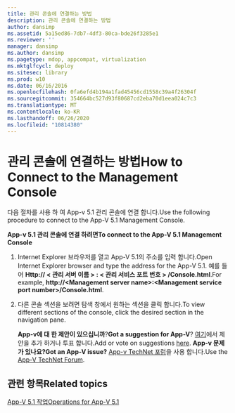 ```yaml
---
title: 관리 콘솔에 연결하는 방법
description: 관리 콘솔에 연결하는 방법
author: dansimp
ms.assetid: 5a15ed86-7db7-4df3-80ca-bde26f3285e1
ms.reviewer: ''
manager: dansimp
ms.author: dansimp
ms.pagetype: mdop, appcompat, virtualization
ms.mktglfcycl: deploy
ms.sitesec: library
ms.prod: w10
ms.date: 06/16/2016
ms.openlocfilehash: 0fa6efd4b194a1fad45456cd1558c39a4f26304f
ms.sourcegitcommit: 354664bc527d93f80687cd2eba70d1eea024c7c3
ms.translationtype: MT
ms.contentlocale: ko-KR
ms.lasthandoff: 06/26/2020
ms.locfileid: "10814380"
---
```

# <span data-ttu-id="6b949-103">관리 콘솔에 연결하는 방법</span><span class="sxs-lookup"><span data-stu-id="6b949-103">How to Connect to the Management Console</span></span>


<span data-ttu-id="6b949-104">다음 절차를 사용 하 여 App-v 5.1 관리 콘솔에 연결 합니다.</span><span class="sxs-lookup"><span data-stu-id="6b949-104">Use the following procedure to connect to the App-V 5.1 Management Console.</span></span>

**<span data-ttu-id="6b949-105">App-v 5.1 관리 콘솔에 연결 하려면</span><span class="sxs-lookup"><span data-stu-id="6b949-105">To connect to the App-V 5.1 Management Console</span></span>**

1.  <span data-ttu-id="6b949-106">Internet Explorer 브라우저를 열고 App-V 5.1의 주소를 입력 합니다.</span><span class="sxs-lookup"><span data-stu-id="6b949-106">Open Internet Explorer browser and type the address for the App-V 5.1.</span></span> <span data-ttu-id="6b949-107">예를 들어 **Http:// &lt; 관리 서버 이름 &gt; : &lt; 관리 서비스 포트 번호 &gt; /Console.html**.</span><span class="sxs-lookup"><span data-stu-id="6b949-107">For example, **http://&lt;Management server name&gt;:&lt;Management service port number&gt;/Console.html**.</span></span>

2.  <span data-ttu-id="6b949-108">다른 콘솔 섹션을 보려면 탐색 창에서 원하는 섹션을 클릭 합니다.</span><span class="sxs-lookup"><span data-stu-id="6b949-108">To view different sections of the console, click the desired section in the navigation pane.</span></span>

    <span data-ttu-id="6b949-109">**App-v에 대 한 제안이 있으십니까**?</span><span class="sxs-lookup"><span data-stu-id="6b949-109">**Got a suggestion for App-V**?</span></span> <span data-ttu-id="6b949-110">[여기](http://appv.uservoice.com/forums/280448-microsoft-application-virtualization)에서 제안을 추가 하거나 투표 합니다.</span><span class="sxs-lookup"><span data-stu-id="6b949-110">Add or vote on suggestions [here](http://appv.uservoice.com/forums/280448-microsoft-application-virtualization).</span></span> **<span data-ttu-id="6b949-111">App-v 문제가 있나요?</span><span class="sxs-lookup"><span data-stu-id="6b949-111">Got an App-V issue?</span></span>** <span data-ttu-id="6b949-112">[App-v TechNet 포럼](https://social.technet.microsoft.com/Forums/home?forum=mdopappv)을 사용 합니다.</span><span class="sxs-lookup"><span data-stu-id="6b949-112">Use the [App-V TechNet Forum](https://social.technet.microsoft.com/Forums/home?forum=mdopappv).</span></span>

## <span data-ttu-id="6b949-113">관련 항목</span><span class="sxs-lookup"><span data-stu-id="6b949-113">Related topics</span></span>


[<span data-ttu-id="6b949-114">App-V 5.1 작업</span><span class="sxs-lookup"><span data-stu-id="6b949-114">Operations for App-V 5.1</span></span>](operations-for-app-v-51.md)

 

 





